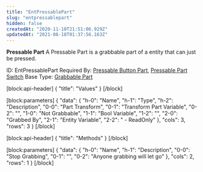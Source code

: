 ```yaml
---
title: "EntPressablePart"
slug: "entpressablepart"
hidden: false
createdAt: "2020-11-10T21:51:06.929Z"
updatedAt: "2021-06-18T01:37:56.163Z"
---
```

**Pressable Part**
A Pressable Part is a grabbable part of a entity that can just be pressed.

ID: EntPressablePart
Required By: [Pressable Button Part](doc:entpressablebuttonpart), [Pressable Part Switch](doc:entpressablepartswitch)
Base Type: [Grabbable Part](doc:entgrabbablepart)

[block:api-header]
{
  "title": "Values"
}
[/block]

[block:parameters]
{
  "data": {
    "h-0": "Name",
    "h-1": "Type",
    "h-2": "Description",
    "0-0": "Part Transform",
    "0-1": "Transform Part Variable",
    "0-2": "",
    "1-0": "Not Grabbable",
    "1-1": "Bool Variable",
    "1-2": "",
    "2-0": "Grabbed By",
    "2-1": "Entity Variable",
    "2-2": " - ReadOnly"
  },
  "cols": 3,
  "rows": 3
}
[/block]

[block:api-header]
{
  "title": "Methods"
}
[/block]

[block:parameters]
{
  "data": {
    "h-0": "Name",
    "h-1": "Description",
    "0-0": "Stop Grabbing",
    "0-1": "",
    "0-2": "Anyone grabbing will let go"
  },
  "cols": 2,
  "rows": 1
}
[/block]